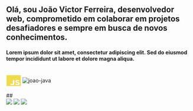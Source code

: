 ## Olá, sou João Victor Ferreira, desenvolvedor web, comprometido em colaborar em projetos desafiadores e sempre em busca de novos conhecimentos.
#### Lorem ipsum dolor sit amet, consectetur adipiscing elit. Sed do eiusmod tempor incididunt ut labore et dolore magna aliqua.
<br>
 
</div>
  <div style="display: inline_block">
  <img align="center" alt="joao-Js" height="30" width="40" src="https://raw.githubusercontent.com/devicons/devicon/master/icons/javascript/javascript-plain.svg">  
  <img align="center" alt="joao-java" height="30" width="40" src="https://cdn.jsdelivr.net/gh/devicons/devicon/icons/java/java-original.svg">
</div>
  <br>
  ##
<div>
  <a href="" target="_blank"><img src="https://img.shields.io/badge/Discord-7289DA?style=for-the-badge&logo=discord&logoColor=white" target="_blank"></a>  
  </a>
  <a href="" target="_blank"><img src="https://img.shields.io/badge/-LinkedIn-%230077B5?style=for-the-badge&logo=linkedin&logoColor=white" target="_blank"></a> 
  <a href = "mailto:joaovictorfrra@gmail.com"><img src="https://img.shields.io/badge/-Gmail-%23333?style=for-the-badge&logo=gmail&logoColor=white" target="_blank"></a>
</div>
